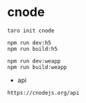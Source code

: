 # cnode

```shell
taro init cnode
```

```shell
npm run dev:h5
npm run build:h5
```

```shell
npm run dev:weapp
npm run build:weapp
```

* api

```txt
https://cnodejs.org/api
```
